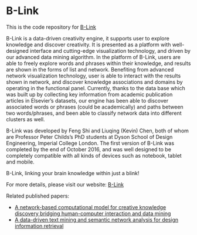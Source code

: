 # B-Link
This is the code repository for [B-Link](https://github.com/FengShi0705/B-Link)


B-Link is a data-driven creativity engine, it supports user to explore knowledge and discover creativity. It is presented as a platform with well-designed interface and cutting-edge visualization technology, and driven by our advanced data mining algorithm. In the platform of B-Link, users are able to freely explore words and phrases within their knowledge, and results are shown in the forms of list and network. Benefiting from advanced network visualization technology, user is able to interact with the results shown in network, and discover knowledge associations and domains by operating in the functional panel. Currently, thanks to the data base which was built up by collecting key information from academic publication articles in Elsevier’s datasets, our engine has been able to discover associated words or phrases (could be academically) and paths between two words/phrases, and been able to classify network data into different clusters as well.

B-Link was developed by Feng Shi and Liuqing (Kevin) Chen, both of whom are Professor Peter Childs’s PhD students at Dyson School of Design Engineering, Imperial College London. The first version of B-Link was completed by the end of October 2016, and was well designed to be completely compatible with all kinds of devices such as notebook, tablet and mobile.

B-Link, linking your brain knowledge within just a blink!

For more details, please visit our website: [B-Link](https://github.com/FengShi0705/B-Link)

Related published papers:

- [A network-based computational model for creative knowledge discovery bridging human-computer interaction and data mining](https://asmedigitalcollection.asme.org/IDETC-CIE/proceedings-abstract/IDETC-CIE2017/58219/V007T06A001/258692)
- [A data-driven text mining and semantic network analysis for design information retrieval](http://verification.asmedigitalcollection.asme.org/article.aspx?articleid=2650709&resultClick=1)
